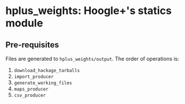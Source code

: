 #  hplus_weights: Hoogle+'s statics module

## Pre-requisites
Files are generated to `hplus_weights/output`.
The order of operations is:
1. `download_hackage_tarballs`
0. `import_producer`
0. `generate_working_files`
0. `maps_producer`
0. `csv_producer`